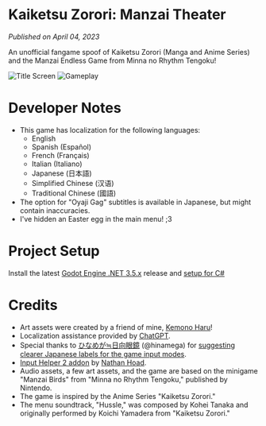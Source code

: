 # Kaiketsu Zorori: Manzai Theater
*Published on April 04, 2023*

An unofficial fangame spoof of Kaiketsu Zorori (Manga and Anime Series) and the Manzai Endless Game from Minna no Rhythm Tengoku!

![Title Screen](https://github.com/NoodleSushi/Kaiketsu-Zorori-Manzai-Theater/assets/34954180/e261483c-e3ec-4a24-9b9b-a682a6674102)
![Gameplay](https://github.com/NoodleSushi/Kaiketsu-Zorori-Manzai-Theater/assets/34954180/fdacdc67-4cf9-4d60-98a8-24fa8b89b7b4)

# Developer Notes
- This game has localization for the following languages:
  - English 
  - Spanish (Español)
  - French (Français)
  - Italian (Italiano)
  - Japanese (日本語)
  - Simplified Chinese (汉语)
  - Traditional Chinese (國語)
- The option for "Oyaji Gag" subtitles is available in Japanese, but might contain inaccuracies.
- I've hidden an Easter egg in the main menu! ;3

# Project Setup
Install the latest [Godot Engine .NET 3.5.x](https://godotengine.org/download/archive/3.5.3-stable/) release and [setup for C#](https://docs.godotengine.org/en/3.5/tutorials/scripting/c_sharp/c_sharp_basics.html)

# Credits
- Art assets were created by a friend of mine, [Kemono Haru](https://twitter.com/Kemono_Haru)!
- Localization assistance provided by [ChatGPT](https://openai.com/chatgpt/).
- Special thanks to [ひなめが≒日向眼鏡](https://twitter.com/hinamega) (@hinamega) for [suggesting clearer Japanese labels for the game input modes](https://x.com/hinamega/status/1643284576054444032).
- [Input Helper 2 addon](https://github.com/nathanhoad/godot_input_helper) by [Nathan Hoad](https://github.com/nathanhoad/).
- Audio assets, a few art assets, and the game are based on the minigame "Manzai Birds" from "Minna no Rhythm Tengoku," published by Nintendo.
- The game is inspired by the Anime Series "Kaiketsu Zorori."
- The menu soundtrack, "Hussle," was composed by Kohei Tanaka and originally performed by Koichi Yamadera from "Kaiketsu Zorori."
